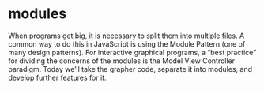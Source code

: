 modules
=======

When programs get big, it is necessary to split them into multiple files.  A common way to do this in JavaScript is using the Module Pattern (one of many design patterns).  For interactive graphical programs, a “best practice” for dividing the concerns of the modules is the Model View Controller paradigm.  Today we’ll take the grapher code, separate it into modules, and develop further features for it.